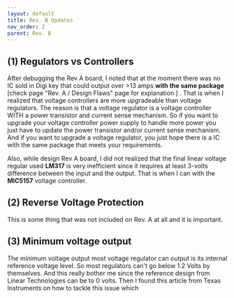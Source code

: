```yaml
---
layout: default
title: Rev. B Updates
nav_order: 2
parent: Rev. B
---
```


## (1) Regulators vs Controllers

After debugging the Rev A board, I noted that at the moment there was no IC sold in Digi key that could output over >13 amps **with the same package** [check page "Rev. A / Design Flaws" page for explanation ] . That is when I realized that voltage controllers are more upgradeable than voltage regulators. The reason is that a voltage regulator is a voltage controller WITH a power transistor and current sense mechanism. So if you want to upgrade your voltage controller power supply to handle more power you just have to update the power transistor and/or current sense mechanism.  And if you want to upgrade a voltage regulator, you just hope there is a IC with the same package that meets your requirements. 

Also, while design Rev A board, I did not realized that the final linear voltage regular used **LM317** is very inefficient since it requires at least 3-volts difference between the input and the output. That is when I can with the **MIC5157** voltage controller. 

## (2) Reverse Voltage Protection

This is some thing that was not included on Rev. A at all and it is important. 

## (3) Minimum voltage output

The minimum voltage output most voltage regulator can output is its internal reference voltage level. So most regulators can't go below 1.2 Volts by themselves. And this really bother me since the reference design from Linear Technologies can be to 0 volts. Then I found this article from Texas Instruments on how to tackle this issue which 

[linked here]: https://github.com/edmugu/arduino_adjustable_power_supply/blob/master/documentation/TI_Below_1V2.pdf




